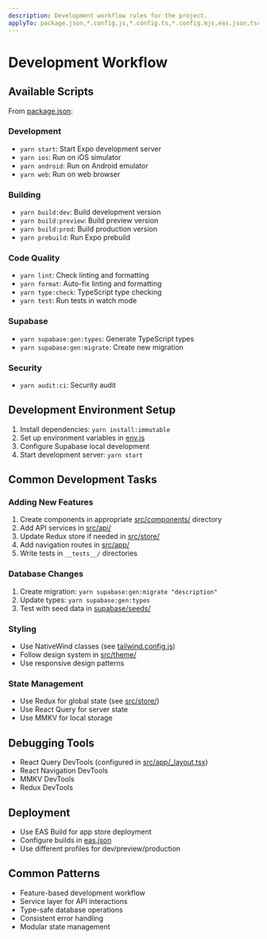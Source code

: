 ```yaml
---
description: Development workflow rules for the project.
applyTo: package.json,*.config.js,*.config.ts,*.config.mjs,eas.json,tsconfig.json
---
```


# Development Workflow

## Available Scripts

From [package.json](mdc:package.json):

### Development

- `yarn start`: Start Expo development server
- `yarn ios`: Run on iOS simulator
- `yarn android`: Run on Android emulator
- `yarn web`: Run on web browser

### Building

- `yarn build:dev`: Build development version
- `yarn build:preview`: Build preview version
- `yarn build:prod`: Build production version
- `yarn prebuild`: Run Expo prebuild

### Code Quality

- `yarn lint`: Check linting and formatting
- `yarn format`: Auto-fix linting and formatting
- `yarn type:check`: TypeScript type checking
- `yarn test`: Run tests in watch mode

### Supabase

- `yarn supabase:gen:types`: Generate TypeScript types
- `yarn supabase:gen:migrate`: Create new migration

### Security

- `yarn audit:ci`: Security audit

## Development Environment Setup

1. Install dependencies: `yarn install:immutable`
2. Set up environment variables in [env.js](mdc:env.js)
3. Configure Supabase local development
4. Start development server: `yarn start`

## Common Development Tasks

### Adding New Features

1. Create components in appropriate [src/components/](mdc:src/components/) directory
2. Add API services in [src/api/](mdc:src/api/)
3. Update Redux store if needed in [src/store/](mdc:src/store/)
4. Add navigation routes in [src/app/](mdc:src/app/)
5. Write tests in `__tests__/` directories

### Database Changes

1. Create migration: `yarn supabase:gen:migrate "description"`
2. Update types: `yarn supabase:gen:types`
3. Test with seed data in [supabase/seeds/](mdc:supabase/seeds/)

### Styling

- Use NativeWind classes (see [tailwind.config.js](mdc:tailwind.config.js))
- Follow design system in [src/theme/](mdc:src/theme/)
- Use responsive design patterns

### State Management

- Use Redux for global state (see [src/store/](mdc:src/store/))
- Use React Query for server state
- Use MMKV for local storage

## Debugging Tools

- React Query DevTools (configured in [src/app/\_layout.tsx](mdc:src/app/_layout.tsx))
- React Navigation DevTools
- MMKV DevTools
- Redux DevTools

## Deployment

- Use EAS Build for app store deployment
- Configure builds in [eas.json](mdc:eas.json)
- Use different profiles for dev/preview/production

## Common Patterns

- Feature-based development workflow
- Service layer for API interactions
- Type-safe database operations
- Consistent error handling
- Modular state management

